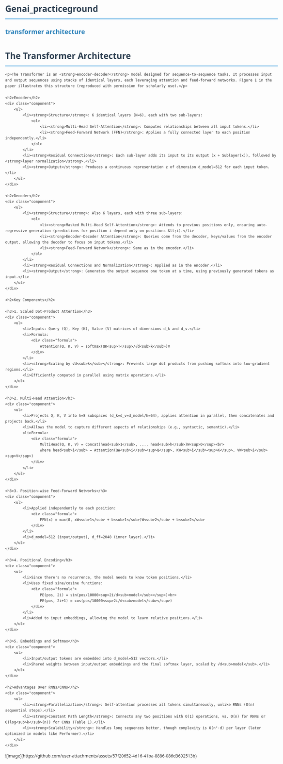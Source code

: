 # Genai_practiceground
## transformer architecture
<!DOCTYPE html>
<html lang="en">
<head>
    <meta charset="UTF-8">
    <meta name="viewport" content="width=device-width, initial-scale=1.0">
    <title>Transformer Architecture</title>
    <style>
        body {
            font-family: 'Segoe UI', Tahoma, Geneva, Verdana, sans-serif;
            line-height: 1.6;
            color: #333;
            max-width: 900px;
            margin: 0 auto;
            padding: 20px;
        }
        h1 {
            color: #2c3e50;
            border-bottom: 2px solid #3498db;
            padding-bottom: 10px;
        }
        h2 {
            color: #2980b9;
            margin-top: 25px;
        }
        h3 {
            color: #3498db;
        }
        .component {
            background-color: #f8f9fa;
            border-left: 4px solid #3498db;
            padding: 15px;
            margin: 20px 0;
            border-radius: 0 4px 4px 0;
        }
        .formula {
            background-color: #f5f5f5;
            padding: 10px;
            border-radius: 4px;
            font-family: 'Courier New', Courier, monospace;
            overflow-x: auto;
        }
        ul, ol {
            padding-left: 25px;
        }
        li {
            margin-bottom: 8px;
        }
        .highlight {
            font-weight: bold;
            color: #e74c3c;
        }
        .note {
            background-color: #ffffcc;
            padding: 10px;
            border-left: 4px solid #f1c40f;
            margin: 15px 0;
        }
    </style>
</head>
<body>
    <h1>The Transformer Architecture</h1>

    <p>The Transformer is an <strong>encoder-decoder</strong> model designed for sequence-to-sequence tasks. It processes input and output sequences using stacks of identical layers, each leveraging attention and feed-forward networks. Figure 1 in the paper illustrates this structure (reproduced with permission for scholarly use).</p>

    <h2>Encoder</h2>
    <div class="component">
        <ul>
            <li><strong>Structure</strong>: 6 identical layers (N=6), each with two sub-layers:
                <ol>
                    <li><strong>Multi-Head Self-Attention</strong>: Computes relationships between all input tokens.</li>
                    <li><strong>Feed-Forward Network (FFN)</strong>: Applies a fully connected layer to each position independently.</li>
                </ol>
            </li>
            <li><strong>Residual Connections</strong>: Each sub-layer adds its input to its output (x + Sublayer(x)), followed by <strong>layer normalization</strong>.</li>
            <li><strong>Output</strong>: Produces a continuous representation z of dimension d_model=512 for each input token.</li>
        </ul>
    </div>

    <h2>Decoder</h2>
    <div class="component">
        <ul>
            <li><strong>Structure</strong>: Also 6 layers, each with three sub-layers:
                <ol>
                    <li><strong>Masked Multi-Head Self-Attention</strong>: Attends to previous positions only, ensuring auto-regressive generation (predictions for position i depend only on positions &lt;i).</li>
                    <li><strong>Encoder-Decoder Attention</strong>: Queries come from the decoder, keys/values from the encoder output, allowing the decoder to focus on input tokens.</li>
                    <li><strong>Feed-Forward Network</strong>: Same as in the encoder.</li>
                </ol>
            </li>
            <li><strong>Residual Connections and Normalization</strong>: Applied as in the encoder.</li>
            <li><strong>Output</strong>: Generates the output sequence one token at a time, using previously generated tokens as input.</li>
        </ul>
    </div>

    <h2>Key Components</h2>

    <h3>1. Scaled Dot-Product Attention</h3>
    <div class="component">
        <ul>
            <li>Inputs: Query (Q), Key (K), Value (V) matrices of dimensions d_k and d_v.</li>
            <li>Formula: 
                <div class="formula">
                    Attention(Q, K, V) = softmax(QK<sup>T</sup>/√d<sub>k</sub>)V
                </div>
            </li>
            <li><strong>Scaling by √d<sub>k</sub></strong>: Prevents large dot products from pushing softmax into low-gradient regions.</li>
            <li>Efficiently computed in parallel using matrix operations.</li>
        </ul>
    </div>

    <h3>2. Multi-Head Attention</h3>
    <div class="component">
        <ul>
            <li>Projects Q, K, V into h=8 subspaces (d_k=d_v=d_model/h=64), applies attention in parallel, then concatenates and projects back.</li>
            <li>Allows the model to capture different aspects of relationships (e.g., syntactic, semantic).</li>
            <li>Formula: 
                <div class="formula">
                    MultiHead(Q, K, V) = Concat(head<sub>1</sub>, ..., head<sub>h</sub>)W<sup>O</sup><br>
                    where head<sub>i</sub> = Attention(QW<sub>i</sub><sup>Q</sup>, KW<sub>i</sub><sup>K</sup>, VW<sub>i</sub><sup>V</sup>)
                </div>
            </li>
        </ul>
    </div>

    <h3>3. Position-wise Feed-Forward Networks</h3>
    <div class="component">
        <ul>
            <li>Applied independently to each position: 
                <div class="formula">
                    FFN(x) = max(0, xW<sub>1</sub> + b<sub>1</sub>)W<sub>2</sub> + b<sub>2</sub>
                </div>
            </li>
            <li>d_model=512 (input/output), d_ff=2048 (inner layer).</li>
        </ul>
    </div>

    <h3>4. Positional Encoding</h3>
    <div class="component">
        <ul>
            <li>Since there's no recurrence, the model needs to know token positions.</li>
            <li>Uses fixed sine/cosine functions: 
                <div class="formula">
                    PE(pos, 2i) = sin(pos/10000<sup>2i/d<sub>model</sub></sup>)<br>
                    PE(pos, 2i+1) = cos(pos/10000<sup>2i/d<sub>model</sub></sup>)
                </div>
            </li>
            <li>Added to input embeddings, allowing the model to learn relative positions.</li>
        </ul>
    </div>

    <h3>5. Embeddings and Softmax</h3>
    <div class="component">
        <ul>
            <li>Input/output tokens are embedded into d_model=512 vectors.</li>
            <li>Shared weights between input/output embeddings and the final softmax layer, scaled by √d<sub>model</sub>.</li>
        </ul>
    </div>

    <h2>Advantages Over RNNs/CNNs</h2>
    <div class="component">
        <ul>
            <li><strong>Parallelization</strong>: Self-attention processes all tokens simultaneously, unlike RNNs (O(n) sequential steps).</li>
            <li><strong>Constant Path Length</strong>: Connects any two positions with O(1) operations, vs. O(n) for RNNs or O(log<sub>k</sub>(n)) for CNNs (Table 1).</li>
            <li><strong>Scalability</strong>: Handles long sequences better, though complexity is O(n²·d) per layer (later optimized in models like Performer).</li>
        </ul>
    </div>
</body>
</html>
![image](https://github.com/user-attachments/assets/57f20652-4d16-41ba-8886-086d3692513b)
